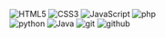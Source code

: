 ![HTML5](https://img.shields.io/badge/html%205-grey?style=for-the-badge&logo=html5&logoColor=white&labelColor=00bbf9)
![CSS3](https://img.shields.io/badge/css%203-grey?style=for-the-badge&logo=css3&logoColor=white&labelColor=00bbf9)
![JavaScript](https://img.shields.io/badge/-JavaScript-grey?style=for-the-badge&logo=javascript&logoColor=white&labelColor=00bbf9)
![php](https://img.shields.io/badge/-php-grey?style=for-the-badge&logo=php&logoColor=white&labelColor=00bbf9)
<br>
![python](https://img.shields.io/badge/-python-grey?style=for-the-badge&logo=python&logoColor=white&labelColor=00bbf9)
![Java](https://img.shields.io/badge/-java-grey?style=for-the-badge&logo=java&logoColor=white&labelColor=00bbf9)
![git](https://img.shields.io/badge/-git-grey?style=for-the-badge&logo=git&logoColor=white&labelColor=00bbf9)
![github](https://img.shields.io/badge/-github-grey?style=for-the-badge&logo=github&logoColor=white&labelColor=00bbf9)
<br>
